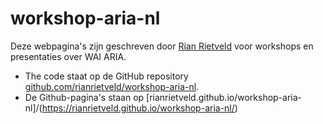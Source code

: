 # workshop-aria-nl

Deze webpagina's zijn geschreven door [Rian Rietveld](https://rianrietveld.com) voor workshops en presentaties over WAI ARIA.

- The code staat op de GitHub repository [github.com/rianrietveld/workshop-aria-nl](https://github.com/rianrietveld/workshop-aria-nl).
- De Github-pagina's staan op [rianrietveld.github.io/workshop-aria-nl]/(https://rianrietveld.github.io/workshop-aria-nl/)
